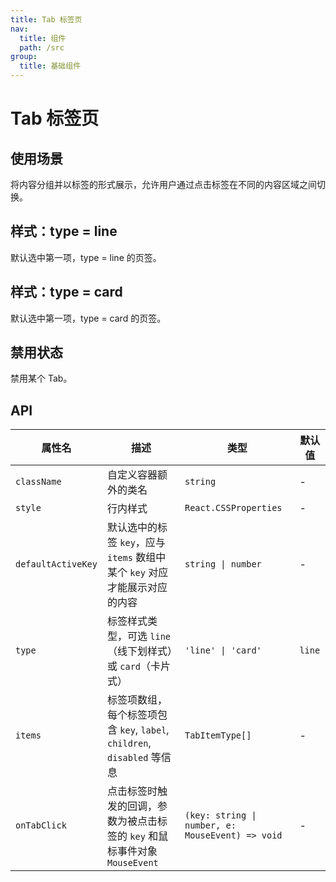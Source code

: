```yaml
---
title: Tab 标签页
nav:
  title: 组件
  path: /src
group:
  title: 基础组件
---
```


# Tab 标签页

## 使用场景

将内容分组并以标签的形式展示，允许用户通过点击标签在不同的内容区域之间切换。

## 样式：type = line

默认选中第一项，type = line 的页签。
<code src="./demo/base.tsx"></code>

## 样式：type = card

默认选中第一项，type = card 的页签。
<code src="./demo/type.tsx"></code>

## 禁用状态

禁用某个 Tab。
<code src="./demo/disabled.tsx"></code>

## API

| 属性名             | 描述                                                                       | 类型                                             | 默认值 |
| ------------------ | -------------------------------------------------------------------------- | ------------------------------------------------ | ------ |
| `className`        | 自定义容器额外的类名                                                       | `string`                                         | -      |
| `style`            | 行内样式                                                                   | `React.CSSProperties`                            | -      |
| `defaultActiveKey` | 默认选中的标签 `key`，应与 `items` 数组中某个 `key` 对应才能展示对应的内容 | `string \| number`                               | -      |
| `type`             | 标签样式类型，可选 `line`（线下划样式）或 `card`（卡片式）                 | `'line' \| 'card'`                               | `line` |
| `items`            | 标签项数组，每个标签项包含 `key`, `label`, `children`, `disabled` 等信息   | `TabItemType[]`                                  | -      |
| `onTabClick`       | 点击标签时触发的回调，参数为被点击标签的 `key` 和鼠标事件对象 `MouseEvent` | `(key: string \| number, e: MouseEvent) => void` | -      |
